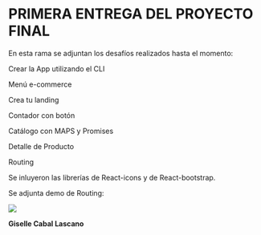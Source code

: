 # PRIMERA ENTREGA DEL PROYECTO FINAL

En esta rama se adjuntan los desafíos realizados hasta el momento:

Crear la App utilizando el CLI

Menú e-commerce

Crea tu landing

Contador con botón

Catálogo con MAPS y Promises

Detalle de Producto

Routing

Se inluyeron las librerías de React-icons y de React-bootstrap.

Se adjunta demo de Routing:

![](./gitHubAssets/routingDemo.gif)

**Giselle Cabal Lascano**